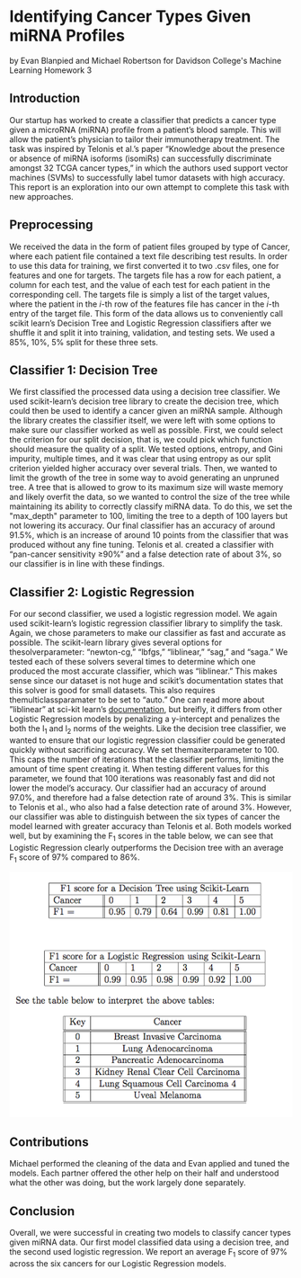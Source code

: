 # Identifying Cancer Types Given miRNA Profiles

by Evan Blanpied and Michael Robertson for Davidson College's Machine Learning Homework 3

## Introduction

Our startup has worked to create a classifier that predicts a cancer type
given a microRNA (miRNA) profile from a patient’s blood sample. This will
allow the patient’s physician to tailor their immunotherapy treatment. The
task was inspired by Telonis et al.’s paper “Knowledge about the presence or
absence of miRNA isoforms (isomiRs) can successfully discriminate amongst
32 TCGA cancer types,” in which the authors used support vector machines
(SVMs) to successfully label tumor datasets with high accuracy. This report is an exploration into our own attempt to complete this task with new
approaches.

## Preprocessing

We received the data in the form of patient files grouped by type of Cancer,
where each patient file contained a text file describing test results. In order to
use this data for training, we first converted it to two .csv files, one for features
and one for targets. The targets file has a row for each patient, a column for
each test, and the value of each test for each patient in the corresponding
cell. The targets file is simply a list of the target values, where the patient
in the <i>i</i>-th row of the features file has cancer in the <i>i</i>-th entry of the target file.
This form of the data allows us to conveniently call scikit learn’s Decision
Tree and Logistic Regression classifiers after we shuffle it and split it into
training, validation, and testing sets. We used a 85%, 10%, 5% split for
these three sets.


## Classifier 1: Decision Tree

We first classified the processed data using a decision tree classifier. We used
scikit-learn’s decision tree library to create the decision tree, which could
then be used to identify a cancer given an miRNA sample. Although the
library creates the classifier itself, we were left with some options to make
sure our classifier worked as well as possible.
First, we could select the criterion for our split decision, that is, we could
pick which function should measure the quality of a split. We tested options, entropy, and Gini impurity, multiple times, and it was clear that using
entropy as our split criterion yielded higher accuracy over several trials.
Then, we wanted to limit the growth of the tree in some way to avoid
generating an unpruned tree. A tree that is allowed to grow to its maximum
size will waste memory and likely overfit the data, so we wanted to control
the size of the tree while maintaining its ability to correctly classify miRNA
data. To do this, we set the "max_depth" parameter to 100, limiting the tree
to a depth of 100 layers but not lowering its accuracy.
Our final classifier has an accuracy of around 91.5%, which is an increase
of around 10 points from the classifier that was produced without any fine
tuning. Telonis et al. created a classifier with “pan-cancer sensitivity ≥90%”
and a false detection rate of about 3%, so our classifier is in line with these
findings.

## Classifier 2: Logistic Regression

For our second classifier, we used a logistic regression model. We again used
scikit-learn’s logistic regression classifier library to simplify the task. Again,
we chose parameters to make our classifier as fast and accurate as possible.
The scikit-learn library gives several options for thesolverparameter:
“newton-cg,” “lbfgs,” “liblinear,” “sag,” and “saga.” We tested each of these
solvers several times to determine which one produced the most accurate
classifier, which was “liblinear.” This makes sense since our dataset is not
huge and scikit’s documentation states that this solver is good for small
datasets. This also requires themulticlassparamater to be set to “auto.”
One can read more about ”liblinear” at sci-kit learn’s [documentation](https://scikit-learn.org/stable/modules/linear_model.html#logistic-regression), but breifly, it differs from other Logistic Regression models by penalizing a y-intercept and penalizes the both the l<sub>1</sub> and l<sub>2</sub> norms of the weights.
Like the decision tree classifier, we wanted to ensure that our logistic
regression classifier could be generated quickly without sacrificing accuracy.
We set themaxiterparameter to 100. This caps the number of iterations
that the classifier performs, limiting the amount of time spent creating it.
When testing different values for this parameter, we found that 100 iterations
was reasonably fast and did not lower the model’s accuracy.
Our classifier had an accuracy of around 97.0%, and therefore had a false
detection rate of around 3%. This is similar to Telonis et al., who also had
a false detection rate of around 3%. However, our classifier was able to
distinguish between the six types of cancer the model learned with greater
accuracy than Telonis et al.
Both models worked well, but by examining the F<sub>1</sub> scores in the table
below, we can see that Logistic Regression clearly outperforms the Decision
tree with an average F<sub>1</sub> score of 97% compared to 86%.


<p align="center">
  <img src="https://raw.githubusercontent.com/robertson809/cancer-classification/main/fig/f1_results.png" alt="drawing" width="600"/>
</p>






## Contributions

Michael performed the cleaning of the data and Evan applied and tuned the
models. Each partner offered the other help on their half and understood
what the other was doing, but the work largely done separately.

## Conclusion

Overall, we were successful in creating two models to classify cancer types
given miRNA data. Our first model classified data using a decision tree, and
the second used logistic regression. We report an average F<sub>1</sub> score of 97%
across the six cancers for our Logistic Regression models.


